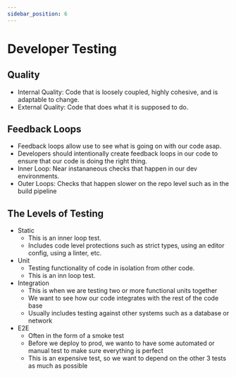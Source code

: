 ```yaml
---
sidebar_position: 6
---
```


# Developer Testing

## Quality
- Internal Quality: Code that is loosely coupled, highly cohesive, and is adaptable to change.
- External Quality: Code that does what it is supposed to do.

## Feedback Loops
- Feedback loops allow use to see what is going on with our code asap.
- Developers should intentionally create feedback loops in our code to ensure that our code is doing the right thing.
- Inner Loop: Near instananeous checks that happen in our dev environments.
- Outer Loops: Checks that happen slower on the repo level such as in the build pipeline

## The Levels of Testing
- Static
    - This is an inner loop test.
    - Includes code level protections such as strict types, using an editor config, using a linter, etc.
- Unit
    - Testing functionality of code in isolation from other code.
    - This is an inn loop test.
- Integration
    - This is when we are testing two or more functional units together
    - We want to see how our code integrates with the rest of the code base
    - Usually includes testing against other systems such as a database or network
- E2E
    - Often in the form of a smoke test
    - Before we deploy to prod, we wanto to have some automated or manual test to make sure everything is perfect
    - This is an expensive test, so we want to depend on the other 3 tests as much as possible